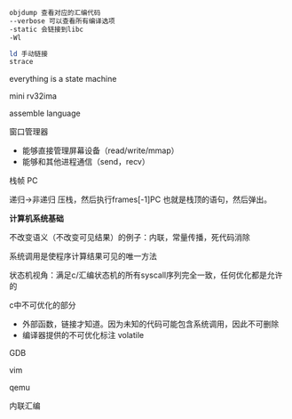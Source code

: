 ```bash
objdump 查看对应的汇编代码
--verbose 可以查看所有编译选项
-static 会链接到libc
-Wl

ld 手动链接
strace
```

everything is a state machine

mini rv32ima

assemble language



窗口管理器

- 能够直接管理屏幕设备（read/write/mmap）
- 能够和其他进程通信（send，recv）



栈帧 PC

递归->非递归 压栈，然后执行frames[-1]PC 也就是栈顶的语句，然后弹出。



**计算机系统基础**



不改变语义（不改变可见结果）的例子：内联，常量传播，死代码消除

系统调用是使程序计算结果可见的唯一方法

状态机视角：满足c/汇编状态机的所有syscall序列完全一致，任何优化都是允许的

c中不可优化的部分

- 外部函数，链接才知道。因为未知的代码可能包含系统调用，因此不可删除
- 编译器提供的不可优化标注 volatile



GDB

vim

qemu

内联汇编

